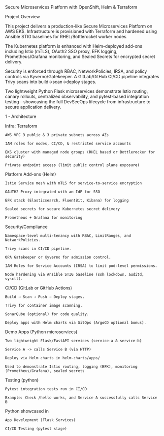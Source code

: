 Secure Microservices Platform with OpenShift, Helm & Terraform 

Project Overview

This project delivers a production-like Secure Microservices Platform on AWS EKS. Infrastructure is provisioned with Terraform and hardened using Ansible STIG baselines for RHEL/Bottlerocket worker nodes. 

The Kubernetes platform is enhanced with Helm-deployed add-ons including Istio (mTLS), OAuth2 SSO proxy, EFK logging, Prometheus/Grafana monitoring, and Sealed Secrets for encrypted secret delivery. 

Security is enforced through RBAC, NetworkPolicies, IRSA, and policy controls via Kyverno/Gatekeeper. A GitLab/GitHub CI/CD pipeline integrates Trivy scans into build→scan→deploy stages. 

Two lightweight Python Flask microservices demonstrate Istio routing, canary rollouts, centralized observability, and pytest-based integration testing—showcasing the full DevSecOps lifecycle from infrastructure to secure application delivery.


1 - Architecture 

Infra: Terraform 

    AWS VPC 3 public & 3 private subnets across AZs 

    IAM roles for nodes, CI/CD, & restricted service accounts 

    EKS cluster with managed node groups (RHEL based or Bottlerocker for security) 

    Private endpoint access (limit public control plane exposure) 

Platform Add-ons (Helm) 

    Istio Service mesh with mTLS for service-to-service encryption 

    OAUTH2 Proxy integrated with an IdP for SSO 

    EFK stack (Elasticsearch, FluentBit, Kibana) for logging 

    Sealed secrets for secure Kubernetes secret delivery 

    Prometheus + Grafana for monitoring 

Security/Compliance 

    Namespace-level multi-tenancy with RBAC, LimitRanges, and NetworkPolicies. 

    Trivy scans in CI/CD pipeline. 

    OPA Gatekeeper or Kyverno for admission control. 

    IAM Roles for Service Accounts (IRSA) to limit pod-level permissions. 

    Node hardening via Ansible STIG baseline (ssh lockdown, auditd, sysctl). 

CI/CD (GitLab or GitHub Actions) 

    Build → Scan → Push → Deploy stages. 

    Trivy for container image scanning. 

    SonarQube (optional) for code quality. 

    Deploy apps with Helm charts via GitOps (ArgoCD optional bonus). 

Demo Apps (Python microservices) 

    Two lightweight Flask/FastAPI services (service-a & service-b) 

    Service A -> calls Service B (via HTTP) 

    Deploy via Helm charts in helm-charts/apps/ 

    Used to demonstrate Istio routing, logging (EFK), monitoring (Prometheus/Grafana), sealed secrets 

Testing (python) 

    Pytest integration tests run in CI/CD 

    Example: Check /hello works, and Service A successfully calls Service B 

Python showcased in  

    App Development (Flask Services) 

    CI/CD Testing (pytest stage) 

 